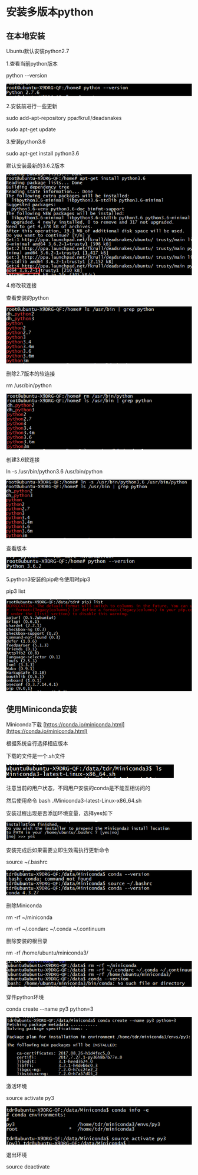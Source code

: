 # 安装多版本python

## 在本地安装

Ubuntu默认安装python2.7

1.查看当前python版本

python --version

![](/Ubuntu14.04/assets/3_1.png)

2.安装前进行一些更新

sudo add-apt-repository ppa:fkrull/deadsnakes

sudo apt-get update

3.安装python3.6

sudo apt-get install python3.6

默认安装最新的3.6.2版本

![](/Ubuntu14.04/assets/3_2.png)

4.修改软连接

查看安装的python

![](/Ubuntu14.04/assets/3_3.png)

删除2.7版本的软连接

rm  /usr/bin/python

![](/Ubuntu14.04/assets/3_4.png)

创建3.6软连接

ln -s /usr/bin/python3.6 /usr/bin/python

![](/Ubuntu14.04/assets/3_5.png)

查看版本

![](/Ubuntu14.04/assets/3_6.png)

5.python3安装的pip命令使用时pip3

pip3 list

![](/Ubuntu14.04/assets/3_7.png)

## 使用Miniconda安装

Miniconda下载    [https://conda.io/miniconda.html](https://conda.io/miniconda.html)

根据系统自行选择相应版本

下载的文件是一个.sh文件

![](/Ubuntu14.04/assets/3_8.png)

注意当前的用户状态，不同用户安装的conda是不能互相访问的

然后使用命令  bash ./Miniconda3-latest-Linux-x86\_64.sh

安装过程出现是否添加环境变量，选择yes如下

![](/Ubuntu14.04/assets/3_9.png)

安装完成后如果需要立即生效需执行更新命令

source  ~/.bashrc

![](/Ubuntu14.04/assets/3_10.png)

删除Miniconda

rm -rf ~/miniconda

rm -rf ~/.condarc ~/.conda ~/.continuum

删除安装的根目录

rm -rf /home/ubuntu/miniconda3/

![](/Ubuntu14.04/assets/3_11.png)

穿件python环境

conda create --name py3 python=3

![](/Ubuntu14.04/assets/3_12.png)

激活环境

source activate py3

![](/Ubuntu14.04/assets/3_13.png)

退出环境

source deactivate



